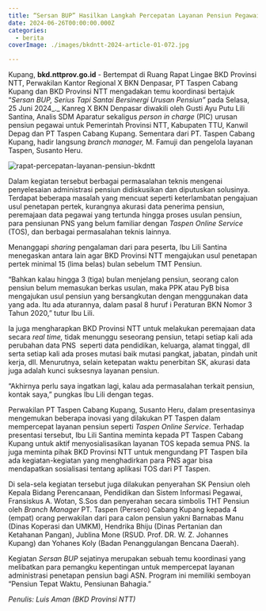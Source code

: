```yaml
---
title: “Sersan BUP” Hasilkan Langkah Percepatan Layanan Pensiun Pegawai
date: 2024-06-26T00:00:00.000Z
categories:
  - berita
coverImage: ./images/bkdntt-2024-article-01-072.jpg

---
```


Kupang, **bkd.nttprov.go.id** - Bertempat di Ruang Rapat Lingae BKD Provinsi NTT, Perwakilan Kantor Regional X BKN Denpasar, PT Taspen Cabang Kupang dan BKD Provinsi NTT mengadakan temu koordinasi bertajuk “*Sersan BUP, Serius Tapi Santai Bersinergi Urusan Pensiun”* pada Selasa, 25 Juni 2024\_.\_ Kanreg X BKN Denpasar diwakili oleh Gusti Ayu Putu Lili Santina, Analis SDM Aparatur sekaligus *person in charge* (PIC) urusan pensiun pegawai untuk Pemerintah Provinsi NTT, Kabupaten TTU, Kanwil Depag dan PT Taspen Cabang Kupang. Sementara dari PT. Taspen Cabang Kupang, hadir langsung *branch manager,* M. Famuji dan pengelola layanan Taspen, Susanto Heru.

![rapat-percepatan-layanan-pensiun-bkdntt](https://bkd.nttprov.go.id/web/wp-content/uploads/2024/07/bkdntt-2024-article-01-07.jpg)

Dalam kegiatan tersebut berbagai permasalahan teknis mengenai penyelesaian administrasi pensiun didiskusikan dan diputuskan solusinya. Terdapat beberapa masalah yang mencuat seperti keterlambatan pengajuan usul penetapan pertek, kurangnya akurasi data penerima pensiun, peremajaan data pegawai yang tertunda hingga proses usulan pensiun, para pensiunan PNS yang belum familiar dengan *Taspen Online Service* (TOS), dan berbagai permasalahan teknis lainnya.

Menanggapi *­sharing* pengalaman dari para peserta, Ibu Lili Santina menegaskan antara lain agar BKD Provinsi NTT mengajukan usul penetapan pertek minimal 15 (lima belas) bulan sebelum TMT Pensiun.

“Bahkan kalau hingga 3 (tiga) bulan menjelang pensiun, seorang calon pensiun belum memasukan berkas usulan, maka PPK atau PyB bisa mengajukan usul pensiun yang bersangkutan dengan menggunakan data yang ada. Itu ada aturannya, dalam pasal 8 huruf i Peraturan BKN Nomor 3 Tahun 2020,” tutur Ibu Lili.

Ia juga mengharapkan BKD Provinsi NTT untuk melakukan peremajaan data secara *real time,* tidak menunggu seseorang pensiun, tetapi setiap kali ada perubahan data PNS  seperti data pendidikan, keluarga, alamat tinggal, dll serta setiap kali ada proses mutasi baik mutasi pangkat, jabatan, pindah unit kerja, dll. Menurutnya, selain ketepatan waktu penerbitan SK, akurasi data juga adalah kunci suksesnya layanan pensiun.

“Akhirnya perlu saya ingatkan lagi, kalau ada permasalahan terkait pensiun, kontak saya,” pungkas Ibu Lili dengan tegas.

Perwakilan PT Taspen Cabang Kupang, Susanto Heru, dalam presentasinya mengemukan beberapa inovasi yang dilakukan PT Taspen dalam mempercepat layanan pensiun seperti *Taspen Online Service*. Terhadap presentasi tersebut, Ibu Lili Santina meminta kepada PT Taspen Cabang Kupang untuk aktif menyosialisasikan layanan TOS kepada semua PNS. Ia juga meminta pihak BKD Provinsi NTT untuk mengundang PT Taspen bila ada kegiatan-kegiatan yang menghadirkan para PNS agar bisa mendapatkan sosialisasi tentang aplikasi TOS dari PT Taspen.

Di sela-sela kegiatan tersebut juga dilakukan penyerahan SK Pensiun oleh Kepala Bidang Perencanaan, Pendidikan dan Sistem Informasi Pegawai, Fransiskus A. Wotan, S.Sos dan penyerahan secara simbolis THT Pensiun oleh *Branch Manager* PT. Taspen (Persero) Cabang Kupang kepada 4 (empat) orang perwakilan dari para calon pensiun yakni Barnabas Manu (Dinas Koperasi dan UMKM), Hendrika Bhiju (Dinas Pertanian dan Ketahanan Pangan), Jublina Mone (RSUD. Prof. DR. W. Z. Johannes Kupang) dan Yohanes Koly (Badan Penanggulangan Bencana Daerah).

Kegiatan *Sersan BUP* sejatinya merupakan sebuah temu koordinasi yang melibatkan para pemangku kepentingan untuk mempercepat layanan administrasi penetapan pensiun bagi ASN. Program ini memiliki semboyan “Pensiun Tepat Waktu, Pensiunan Bahagia.”

*Penulis: Luis Aman (BKD Provinsi NTT)*
